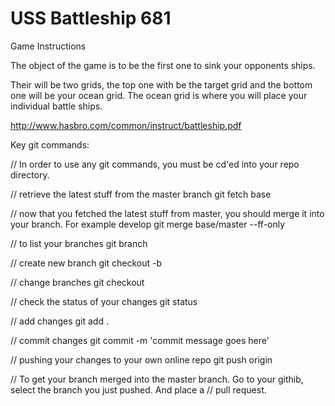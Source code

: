USS Battleship 681
=============

Game Instructions



The object of the game is to be the first one to sink your opponents ships.

Their will be two grids, the top one with be the target grid and the bottom one will be your ocean grid. The ocean grid is where you will
place your individual battle ships. 

http://www.hasbro.com/common/instruct/battleship.pdf


Key git commands:

// In order to use any git commands, you must be cd'ed into your repo directory. 

// retrieve the latest stuff from the master branch
git fetch base

// now that you fetched the latest stuff from master, you should merge it into your branch. For example develop
git merge base/master --ff-only


// to list your branches
git branch

// create new branch
git checkout -b <branchNameGoes>

// change branches
git checkout <name of branch you would like to change to>

// check the status of your changes
git status

// add changes
git add .

// commit changes
git commit -m 'commit message goes here'

// pushing your changes to your own online repo
git push origin <current branch name>

// To get your branch merged into the master branch.  Go to your githib, select the branch you just pushed.  And place a 
// pull request.




